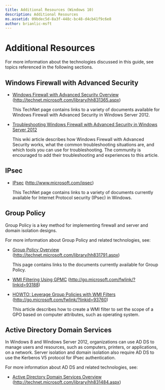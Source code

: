 ```yaml
---
title: Additional Resources (Windows 10)
description: Additional Resources
ms.assetid: 09bdec5d-8a3f-448c-bc48-d4cb41f9c6e8
author: brianlic-msft
---
```


# Additional Resources


For more information about the technologies discussed in this guide, see topics referenced in the following sections.

## Windows Firewall with Advanced Security


-   [Windows Firewall with Advanced Security Overview](http://technet.microsoft.com/library/hh831365.aspx) (http://technet.microsoft.com/library/hh831365.aspx)

    This TechNet page contains links to a variety of documents available for Windows Firewall with Advanced Security in Windows Server 2012.

-   [Troubleshooting Windows Firewall with Advanced Security in Windows Server 2012](http://social.technet.microsoft.com/wiki/contents/articles/13894.troubleshooting-windows-firewall-with-advanced-security-in-windows-server-2012.aspx#z6d72b831d4c24158874a04e9e9d37c43)

    This wiki article describes how Windows Firewall with Advanced Security works, what the common troubleshooting situations are, and which tools you can use for troubleshooting. The community is encouraged to add their troubleshooting and experiences to this article.

## IPsec


-   [IPsec](http://www.microsoft.com/ipsec) (http://www.microsoft.com/ipsec)

    This TechNet page contains links to a variety of documents currently available for Internet Protocol security (IPsec) in Windows.

## Group Policy


Group Policy is a key method for implementing firewall and server and domain isolation designs.

For more information about Group Policy and related technologies, see:

-   [Group Policy Overview](http://technet.microsoft.com/library/hh831791.aspx) (http://technet.microsoft.com/library/hh831791.aspx)

    This page contains links to the documents currently available for Group Policy.

-   [WMI Filtering Using GPMC](http://go.microsoft.com/fwlink/?linkid=93188) (http://go.microsoft.com/fwlink/?linkid=93188)

-   [HOWTO: Leverage Group Policies with WMI Filters](http://go.microsoft.com/fwlink/?linkid=93760) (http://go.microsoft.com/fwlink/?linkid=93760)

    This article describes how to create a WMI filter to set the scope of a GPO based on computer attributes, such as operating system.

## Active Directory Domain Services


In Windows 8 and Windows Server 2012, organizations can use AD DS to manage users and resources, such as computers, printers, or applications, on a network. Server isolation and domain isolation also require AD DS to use the Kerberos V5 protocol for IPsec authentication.

For more information about AD DS and related technologies, see:

-   [Active Directory Domain Services Overview](http://technet.microsoft.com/library/hh831484.aspx) (http://technet.microsoft.com/library/hh831484.aspx)

 

 





